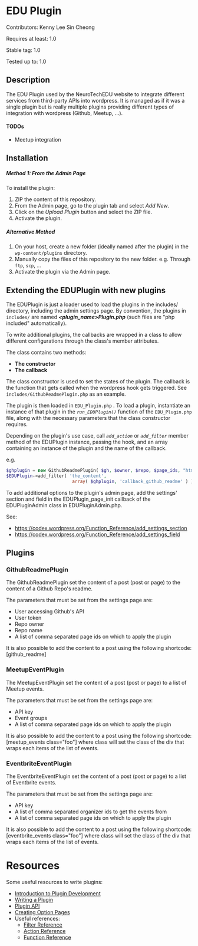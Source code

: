 # EDU Plugin

Contributors: Kenny Lee Sin Cheong

Requires at least: 1.0

Stable tag: 1.0

Tested up to: 1.0


## Description
The EDU Plugin used by the NeuroTechEDU website to integrate different services from third-party APIs into wordpress.
It is managed as if it was a single plugin but is really multiple plugins providing different types of integration with wordpress (Github, Meetup, ...).

#### TODOs
- Meetup integration


## Installation
##### Method 1: From the Admin Page
To install the plugin:
1. ZIP the content of this repository.
2. From the Admin page, go to the plugin tab and select *Add New*.
3. Click on the *Upload Plugin* button and select the ZIP file.
4. Activate the plugin.

##### Alternative Method
1. On your host, create a new folder (ideally named after the plugin) in the     `wp-content/plugins` directory.
2. Manually copy the files of this repository to the new folder. e.g. Through `ftp`, `scp`, ...
3. Activate the plugin via the Admin page.


## Extending the EDUPlugin with new plugins

The EDUPlugin is just a loader used to load the plugins in the includes/ directory, including the admin settings page.
By convention, the plugins in `includes/` are named **_<plugin_name>Plugin.php_** (such files are "php included" automatically).

To write additional plugins, the callbacks are wrapped in a class to allow different configurations through the class's member attributes.

The class contains two methods:
- **The constructor**
- **The callback**
    
The class constructor is used to set the states of the plugin.
The callback is the function that gets called when the wordpress hook gets triggered.
See `includes/GithubReadmePlugin.php` as an example.

The plugin is then loaded in `EDU_Plugin.php` .
To load a plugin, instantiate an instance of that plugin in the *`run_EDUPlugin()`* function of the `EDU_Plugin.php` file, along with the necessary parameters that the class constructor requires.

Depending on the plugin's use case, call *`add_action`* or *`add_filter`* member method of the EDUPlugin instance, passing the hook, and an array containing an instance of the plugin and the name of the callback.

e.g. 
```php
$ghplugin = new GithubReadmePlugin( $gh, $owner, $repo, $page_ids, "html" );
$EDUPlugin->add_filter( 'the_content',
                         array( $ghplugin, 'callback_github_readme' ) );
```

To add additional options to the plugin's admin page, add the settings' section and field in the
EDUPlugin_page_init callback of the EDUPluginAdmin class in EDUPluginAdmin.php.

See:
- https://codex.wordpress.org/Function_Reference/add_settings_section
- https://codex.wordpress.org/Function_Reference/add_settings_field


## Plugins
### GithubReadmePlugin

The GithubReadmePlugin set the content of a post (post or page) to the content of a Github Repo's readme.

The parameters that must be set from the settings page are:
- User accessing Github's API
- User token
- Repo owner
- Repo name
- A list of comma separated page ids on which to apply the plugin

It is also possible to add the content to a post using the following shortcode: [github_readme]

### MeetupEventPlugin

The MeetupEventPlugin set the content of a post (post or page) to a list of Meetup events.

The parameters that must be set from the settings page are:
- API key
- Event groups
- A list of comma separated page ids on which to apply the plugin

It is also possible to add the content to a post using the following shortcode: [meetup_events class="foo"]
where class will set the class of the div that wraps each items of the list of events.

### EventbriteEventPlugin

The EventbriteEventPlugin set the content of a post (post or page) to a list of Eventbrite events.

The parameters that must be set from the settings page are:
- API key
- A list of comma separated organizer ids to get the events from
- A list of comma separated page ids on which to apply the plugin

It is also possible to add the content to a post using the following shortcode: [eventbrite_events class="foo"]
where class will set the class of the div that wraps each items of the list of events.


# Resources
Some useful resources to write plugins:
- [Introduction to Plugin Development](https://developer.wordpress.org/plugins/intro/)
- [Writing a Plugin](https://codex.wordpress.org/Writing_a_Plugin)
- [Plugin API](https://codex.wordpress.org/Plugin_API)
- [Creating Option Pages](https://codex.wordpress.org/Creating_Options_Pages)
- Useful references:
    - [Filter Reference](https://codex.wordpress.org/Plugin_API/Filter_Reference)
    - [Action Reference](https://codex.wordpress.org/Plugin_API/Action_Reference)
    - [Function Reference](https://codex.wordpress.org/Function_Reference)